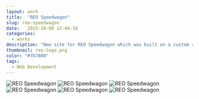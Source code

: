 ```yaml
---
layout: work
title:  "REO Speedwagon"
slug: reo-speedwagon
date:   2015-10-08 12:44:10
categories:
  - works
description: "New site for REO Speedwagon which was built on a custom responsive Wordpress theme. Tools used to complete this project included scss, bootstrap, and jQuery."
thumbnail: reo-logo.png
color: "#7b7880"
tags:
  - Web Development
---
```


<div class="container">
  <img src="/img/work/reo-speedwagon/reo-5.jpg" alt="REO Speedwagon">

  <img src="/img/work/reo-speedwagon/reo-1.jpg" alt="REO Speedwagon">

  <img src="/img/work/reo-speedwagon/reo-2.jpg" alt="REO Speedwagon">

  <img src="/img/work/reo-speedwagon/reo-6.jpg" alt="REO Speedwagon">

  <img src="/img/work/reo-speedwagon/reo-3.jpg" alt="REO Speedwagon">

  <img src="/img/work/reo-speedwagon/reo-4.jpg" alt="REO Speedwagon">
</div>
